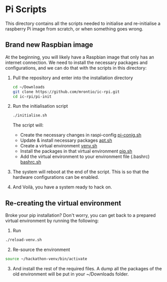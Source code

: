 # Pi Scripts
This directory contains all the scripts needed to initialise and re-initialise a raspberry Pi image from scratch, or when something goes wrong.

## Brand new Raspbian image
At the beginning, you will likely have a Raspbian image that only has an internet connection.
We need to install the necessary packages and configurations, and we can do that with the scripts in this directory:

1. Pull the repository and enter into the installation directory
   ```bash
   cd ~/Downloads
   git clone https://github.com/mrontio/ic-rpi.git
   cd ic-rpi/pi-init
   ```

2. Run the initialisation script
   ```bash
   ./initialise.sh
   ```
   The script will:
   - Create the necessary changes in raspi-config [pi-conig.sh](./pi-config.sh)
   - Update & install necessary packages [apt.sh](./apt.sh)
   - Create a virtual environment [venv.sh](./venv.sh)
   - Install the packages in that virtual environment [pip.sh](./pip.sh)
   - Add the virtual environment to your environment file (.bashrc) [bashrc.sh](./bashrc.sh)

3. The system will reboot at the end of the script. This is so that the hardware configurations can be enabled.

3. And Voilà, you have a system ready to hack on.

## Re-creating the virtual environment
Broke your pip installation? Don't worry, you can get back to a prepared virtual environment by running the following:

1. Run
```bash
./reload-venv.sh
```

2. Re-source the environment
```bash
source ~/hackathon-venv/bin/activate
```

3. And install the rest of the required files. A dump all the packages of the old environment will be put in your ~/Downloads folder.
